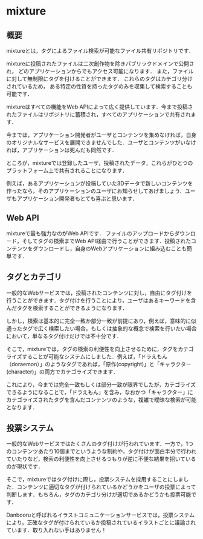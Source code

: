 mixture
=============

## 概要
mixtureとは，タグによるファイル検索が可能なファイル共有リポジトリです．

mixtureに投稿されたファイルは二次創作物を除きパブリックドメインで公開され，
どのアプリケーションからでもアクセス可能になります．
また，ファイルに対して無制限にタグを付けることができます．
これらのタグはカテゴリ分けされているため，
ある特定の性質を持ったタグのみを収集して検索することも可能です．

mixtureはすべての機能をWeb APIによって広く提供しています．今まで投稿されたファイルはリポジトリに蓄積され，すべてのアプリケーションで共有されます．

今までは，アプリケーション開発者がユーザとコンテンツを集めなければ，自身のオリジナルなサービスを展開できませんでした．ユーザとコンテンツがいなければ，アプリケーションは死んだも同然です．

ところが，mixtureでは登録したユーザ，投稿されたデータ，これらがひとつのプラットフォーム上で共有されることになります．

例えば，あるアプリケーションが投稿していた3Dデータで新しいコンテンツを作ったなら，そのアプリケーションのユーザにお知らせしてあげましょう．ユーザもアプリケーション開発者もとても喜ぶと思います．

## Web API
mixtureで最も強力なのがWeb APIです．
ファイルのアップロードからダウンロード，そしてタグの検索までWeb API経由で行うことができます．投稿されたコンテンツをダウンロードし，自身のWebアプリケーションに組み込むことも簡単です．

## タグとカテゴリ
一般的なWebサービスでは，投稿されたコンテンツに対し，自由にタグ付けを行うことができます．タグ付けを行うことにより，ユーザはあるキーワードを含んだタグを検索することができるようになります．

しかし，検索は基本的に完全一致か部分一致が前提にあり，例えば，意味的に似通ったタグで広く検索したい場合，もしくは抽象的な概念で検索を行いたい場合において，単なるタグ付けだけでは不十分です．

そこで，mixtureでは，タグの検索の利便性を向上させるために，タグをカテゴライズすることが可能なシステムにしました．例えば，「ドラえもん（doraemon）」のようなタグであれば，「原作(copyright)」と「キャラクター(character)」の両方でカテゴライズできます．

これにより，今までは完全一致もしくは部分一致が限界でしたが，カテゴライズできるようになることで，「ドラえもん」を含み，なおかつ「キャラクター」にカテゴライズされたタグを含んだコンテンツのような，複雑で曖昧な検索が可能となります．

## 投票システム
一般的なWebサービスではたくさんのタグ付けが行われています．一方で，1つのコンテンツあたり10個までというような制約や，タグ付けが面白半分で行われていたりなど，検索の利便性を向上させるつもりが逆に不便な結果を招いているのが現状です．

そこで，mixtureではタグ付けに際し，投票システムを採用することにしました．コンテンツに適切なタグが付けられているかどうかをユーザの投票によって判断します．もちろん，タグのカテゴリ分けが適切であるかどうかも投票可能です．

Danbooruと呼ばれるイラストコミュニケーションサービスでは，投票システムにより，正確なタグが付けられているか投稿されているイラストごとに議論されています．取り入れない手はありません！

